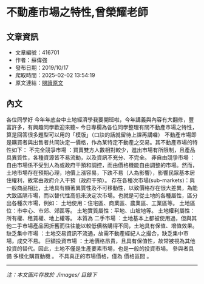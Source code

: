 # 不動產市場之特性,曾榮耀老師

## 文章資訊
- 文章編號：416701
- 作者：蘇偉強
- 發布日期：2019/10/17
- 爬取時間：2025-02-02 13:54:19
- 原文連結：[閱讀原文](https://real-estate.get.com.tw/Columns/detail.aspx?no=416701)

## 內文
各位同學好
今年年底台中土地經濟學我要開班啦，今年講義與內容有大翻修，豐富許多，有興趣同學歡迎來聽~
今日專欄為各位同學整理有關不動產市場之特性，算是回答很多題型可以用的「模版」（口訣的話就留待上課再講囉）
不動產市場即是購買者與出售者共同決定一價格，作為某特定不動產之交易。其不動產市場的特性如下：
不完全競爭市場
：買賣雙方人數相對較少，進出市場有所限制，且產品具異質性，各種資源皆不易流動，以及資訊不充分、不完全。
非自由競爭市場
：自由市場係不受到人為或政府干預和調控，而由價格機能自由調整的市場。然而，土地市場存在預期心理，地價上漲容易，下跌不易（人為影響），影響民眾基本居住權利，故常由政府介入干預（政府干預）。
存在各種次市場(sub-markets)：與一般商品相比，土地具有顯著異質性及不可移動性，以致價格存在很大差異，為能大致區隔市場，而以替代性高低來決定次市場。也就是可從土地的各種屬性，區分出各種次市場，例如：
土地使用：住宅區、商業區、農業區、工業區等。
土地區位：市中心、市郊、郊區等。
土地實質屬性：平地、山坡地等。
土地權利屬性：所有權、租賃權、地上權等。
本質為
二手市場
：土地基本上都被使用過，但與其他二手市場產品因折舊而往往能以較低價格購得不同，土地具有保值、增值效果。
缺乏集中市場
：土地交易資訊不流通，故需不動產經紀人之撮合，缺乏集中市場，成交不易。
巨額投資市場
：土地價格昂貴，且具有保值性，故常被視為其他投資的替代。因此，土地不僅是生產要素市場，也是一般的投資市場。
參與者具備
多樣化購買動機
。
不具真正的市場價格，僅為
價格區間
。

---
*注：本文圖片存放於 ./images/ 目錄下*
